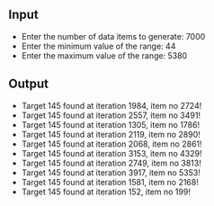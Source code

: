 ## Input

- Enter the number of data items to generate: 7000
- Enter the minimum value of the range: 44 
- Enter the maximum value of the range: 5380

## Output

- Target 145 found at iteration 1984, item no 2724!
- Target 145 found at iteration 2557, item no 3491!
- Target 145 found at iteration 1305, item no 1786!
- Target 145 found at iteration 2119, item no 2890!
- Target 145 found at iteration 2068, item no 2861!
- Target 145 found at iteration 3153, item no 4329!
- Target 145 found at iteration 2749, item no 3813!
- Target 145 found at iteration 3917, item no 5353!
- Target 145 found at iteration 1581, item no 2168!
- Target 145 found at iteration 152, item no 199!
